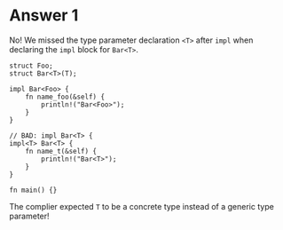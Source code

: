 # Answer 1

No! We missed the type parameter declaration `<T>` after `impl` when declaring
the `impl` block for `Bar<T>`.

```rust,editable
struct Foo;
struct Bar<T>(T);

impl Bar<Foo> {
    fn name_foo(&self) {
        println!("Bar<Foo>");
    }
}

// BAD: impl Bar<T> {
impl<T> Bar<T> {
    fn name_t(&self) {
        println!("Bar<T>");
    }
}

fn main() {}
```

The complier expected `T` to be a concrete type instead of a generic type
parameter!
